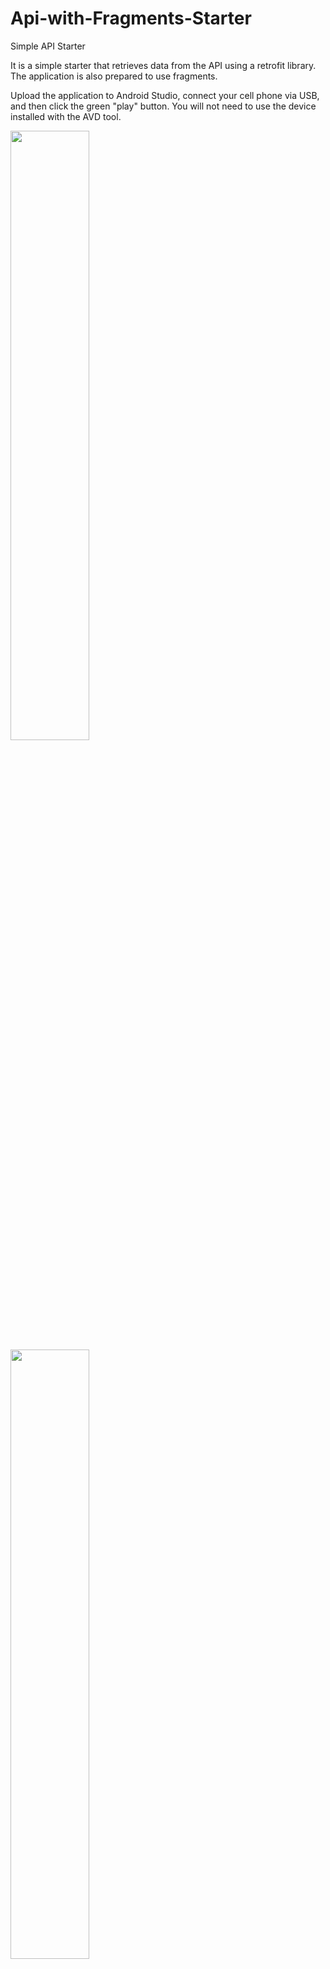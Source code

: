 # Api-with-Fragments-Starter
Simple API Starter

It is a simple starter that retrieves data from the API using a retrofit library. The application is also prepared to use fragments.

Upload the application to Android Studio, connect your cell phone via USB, and then click the green "play" button. You will not need to use the device installed with the AVD tool.

<img src="https://github.com/S3lfie1/Koleo-Love/blob/master/107523434_305683347273845_360015701481997362_n.png?raw=true" width="50%" height="50%">
<img src="https://github.com/S3lfie1/Koleo-Love/blob/master/106232457_941846442895655_2945231437233519543_n.png?raw=true" width="50%" height="50%">
<img src="https://github.com/S3lfie1/Koleo-Love/blob/master/83683405_934590780391704_4828874193912171601_n.png?raw=true" width="50%" height="50%">
